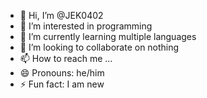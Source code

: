 - 👋 Hi, I’m @JEK0402
- 👀 I’m interested in programming
- 🌱 I’m currently learning multiple languages
- 💞️ I’m looking to collaborate on nothing
- 📫 How to reach me ...
- 😄 Pronouns: he/him
- ⚡ Fun fact: I am new

<!---
JEK0402/JEK0402 is a ✨ special ✨ repository because its `README.md` (this file) appears on your GitHub profile.
You can click the Preview link to take a look at your changes.
--->
